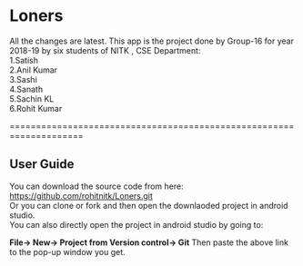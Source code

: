 # Loners
All the changes are latest.
This app is the project done by Group-16 for year 2018-19 by six students of NITK , CSE Department:  
1.Satish   
2.Anil Kumar   
3.Sashi   
4.Sanath   
5.Sachin KL   
6.Rohit Kumar

====================================================================
## User Guide
You can download the source code from here: https://github.com/rohitnitk/Loners.git  
Or you can clone or fork and then open the downlaoded project  in android studio.  
You can also directly open the project in android studio by going to:

  **File-> New-> Project from Version control-> Git**
Then paste the above link to the pop-up window you get.

